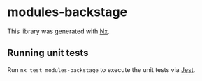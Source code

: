 # modules-backstage

This library was generated with [Nx](https://nx.dev).

## Running unit tests

Run `nx test modules-backstage` to execute the unit tests via [Jest](https://jestjs.io).
